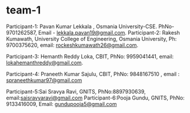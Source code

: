 # team-1

Participant-1: Pavan Kumar Lekkala , Osmania University-CSE. PhNo- 9701262587, Email - lekkala.pavan19@gmail.com.
Participant-2: Rakesh Kumawath, University College of Engineering, Osmania University, Ph: 9700375620, email: rockeshkumawath26@gmail.com.

Participant-3: Hemanth Reddy Loka, CBIT, PhNo: 9959041441, email: lokahemanthreddy@gmail.com.  			

Participant-4: Praneeth Kumar Sajulu, CBIT, PhNo: 9848167510 , email : spraneethkumar97@gmail.com

Participant-5:Sai Sravya Ravi, GNITS, PhNo:8897930639, email:saisravyaravi@gmail.com
Participant-6:Pooja Gundu, GNITS, PhNo: 9133416009, Email: gundupooja5@gmail.com
